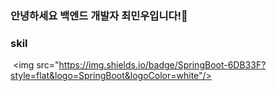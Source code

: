 ### 안녕하세요 백엔드 개발자 최민우입니다!👋

### skil
 <img src="https://img.shields.io/badge/SpringBoot-6DB33F?style=flat&logo=SpringBoot&logoColor=white"/>

<!--
**blackdooyu/blackdooyu** is a ✨ _special_ ✨ repository because its `README.md` (this file) appears on your GitHub profile.

Here are some ideas to get you started:

- 🔭 I’m currently working on ...
- 🌱 I’m currently learning ...
- 👯 I’m looking to collaborate on ...
- 🤔 I’m looking for help with ...
- 💬 Ask me about ...
- 📫 How to reach me: ...
- 😄 Pronouns: ...
- ⚡ Fun fact: ...
-->

